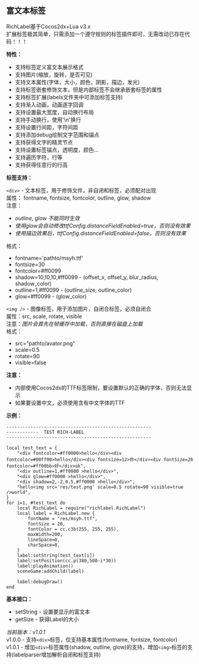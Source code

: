 富文本标签
---
RichLabel基于Cocos2dx+Lua v3.x  
扩展标签极其简单，只需添加一个遵守规则的标签插件即可，无需改动已存在代码！！！  

**特性：**
    
*   支持标签定义富文本展示格式
*   支持图片(缩放，旋转，是否可见)
*   支持文本属性(字体，大小，颜色，阴影，描边，发光)
*   支持标签嵌套修饰文本，但是内部标签不会继承嵌套标签的属性
*   支持标签扩展(labels文件夹中可添加标签支持)
*   支持渐入动画，动画逐字回调
*   支持设置最大宽度，自动换行布局
*   支持手动换行，使用'\n'换行
*   支持设置行间距，字符间距
*   支持添加debug绘制文字范围和锚点
*   支持获得文字的精灵节点
*   支持设置标签锚点，透明度，颜色...
*   支持遍历字符，行等
*   支持获得任意行的行高
        
**标签支持：**  

`<div>` - 文本标签，用于修饰文件，非自闭和标签，必须配对出现    
属性： fontname, fontsize, fontcolor, outline, glow, shadow   
注意：

* *outline, glow 不能同时生效*
* *使用glow会自动修改ttfConfig.distanceFieldEnabled=true，否则没有效果*
* *使用描边效果后，ttfConfig.distanceFieldEnabled=false，否则没有效果*

格式：

+ fontname='pathto/msyh.ttf'
+ fontsize=30
+ fontcolor=#ff0099
+ shadow=10,10,10,#ff0099 - (offset_x, offset_y, blur_radius, shadow_color)
+ outline=1,#ff0099       - (outline_size, outline_color)
+ glow=#ff0099            - (glow_color) 
    
`<img />` - 图像标签，用于添加图片，自闭合标签，必须自闭合<img />  
属性：src, scale, rotate, visible  
注意：*图片会首先在帧缓存中加载，否则直接在磁盘上加载*  
格式：  
+ src="pathto/avator.png"
+ scale=0.5
+ rotate=90
+ visible=false

**注意：**  

+ 内部使用Cocos2dx的TTF标签限制，要设置默认的正确的字体，否则无法显示  
+ 如果要设置中文，必须使用含有中文字体的TTF

**示例：**
```
------------------------------------------------------
------------  TEST RICH-LABEL
------------------------------------------------------ 

local test_text = {
    "<div fontcolor=#ff0000>hello</div><div fontcolor=#00ff00>hello</div><div fontsize=12>你</div><div fontSize=26 fontcolor=#ff00bb>好</div>ok",
    "<div outline=1,#ff0000 >hello</div>",
    "<div glow=#ff0000 >hello</div>",
    "<div shadow=2,-2,0.5,#ff0000 >hello</div>",
    "hello<img src='res/test.png' scale=0.5 rotate=90 visible=true />world",
}
for i=1, #test_text do
    local RichLabel = require("richlabel.RichLabel")
    local label = RichLabel.new {
        fontName = "res/msyh.ttf",
        fontSize = 20,
        fontColor = cc.c3b(255, 255, 255),
        maxWidth=200,
        lineSpace=0,
        charSpace=0,
    }
    label:setString(test_text[i])
    label:setPosition(cc.p(380,500-i*30))
    label:playAnimation()
    sceneGame:addChild(label)

    label:debugDraw()
end 
```


**基本接口：**

* setString - 设置要显示的富文本   
* getSize - 获得Label的大小  

*当前版本：v1.0.1*  
v1.0.0 - 支持`<div>`标签，仅支持基本属性(fontname, fontsize, fontcolor)  
v1.0.1 - 增加`<div>`标签属性(shadow, outline, glow)的支持，增加`<img>`标签的支持(labelparser增加解析自闭和标签支持) 
